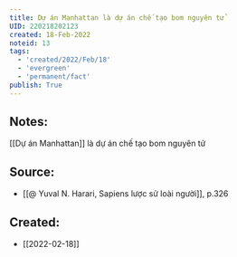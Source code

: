 ```yaml
---
title: Dự án Manhattan là dự án chế tạo bom nguyên tử
UID: 220218202123
created: 18-Feb-2022
noteid: 13
tags:
  - 'created/2022/Feb/18'
  - 'evergreen'
  - 'permanent/fact'
publish: True
---
```

## Notes:
[[Dự án Manhattan]] là dự án chế tạo bom nguyên tử

## Source:
- [[@ Yuval N. Harari, Sapiens lược sử loài người]], p.326



## Created:
- [[2022-02-18]]
